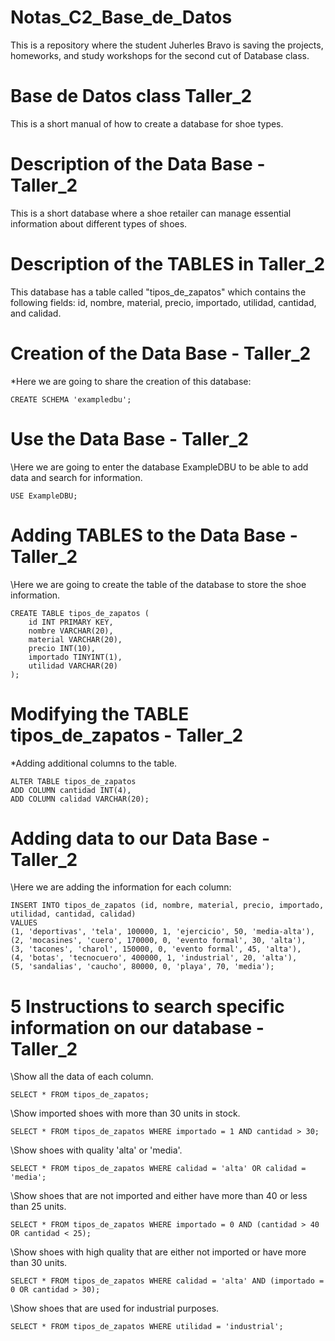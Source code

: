 # Notas\_C2\_Base\_de\_Datos

This is a repository where the student Juherles Bravo is saving the projects, homeworks, and study workshops for the second cut of Database class.

# Base de Datos class Taller\_2

This is a short manual of how to create a database for shoe types.

# Description of the Data Base - Taller\_2

This is a short database where a shoe retailer can manage essential information about different types of shoes.

# Description of the TABLES in Taller\_2

This database has a table called "tipos\_de\_zapatos" which contains the following fields: id, nombre, material, precio, importado, utilidad, cantidad, and calidad.

# Creation of the Data Base - Taller\_2

\*Here we are going to share the creation of this database:

```
CREATE SCHEMA 'exampledbu';
```

# Use the Data Base - Taller\_2

\Here we are going to enter the database ExampleDBU to be able to add data and search for information.

```
USE ExampleDBU;
```

# Adding TABLES to the Data Base - Taller\_2

\Here we are going to create the table of the database to store the shoe information.

```
CREATE TABLE tipos_de_zapatos (
    id INT PRIMARY KEY,
    nombre VARCHAR(20),
    material VARCHAR(20),
    precio INT(10),
    importado TINYINT(1),
    utilidad VARCHAR(20)
);
```

# Modifying the TABLE tipos\_de\_zapatos - Taller\_2

\*Adding additional columns to the table.

```
ALTER TABLE tipos_de_zapatos
ADD COLUMN cantidad INT(4),
ADD COLUMN calidad VARCHAR(20);
```

# Adding data to our Data Base - Taller\_2

\Here we are adding the information for each column:

```
INSERT INTO tipos_de_zapatos (id, nombre, material, precio, importado, utilidad, cantidad, calidad)
VALUES
(1, 'deportivas', 'tela', 100000, 1, 'ejercicio', 50, 'media-alta'),
(2, 'mocasines', 'cuero', 170000, 0, 'evento formal', 30, 'alta'),
(3, 'tacones', 'charol', 150000, 0, 'evento formal', 45, 'alta'),
(4, 'botas', 'tecnocuero', 400000, 1, 'industrial', 20, 'alta'),
(5, 'sandalias', 'caucho', 80000, 0, 'playa', 70, 'media');
```

# 5 Instructions to search specific information on our database - Taller\_2

\Show all the data of each column.

```
SELECT * FROM tipos_de_zapatos;
```

\Show imported shoes with more than 30 units in stock.

```
SELECT * FROM tipos_de_zapatos WHERE importado = 1 AND cantidad > 30;
```

\Show shoes with quality 'alta' or 'media'.

```
SELECT * FROM tipos_de_zapatos WHERE calidad = 'alta' OR calidad = 'media';
```

\Show shoes that are not imported and either have more than 40 or less than 25 units.

```
SELECT * FROM tipos_de_zapatos WHERE importado = 0 AND (cantidad > 40 OR cantidad < 25);
```

\Show shoes with high quality that are either not imported or have more than 30 units.

```
SELECT * FROM tipos_de_zapatos WHERE calidad = 'alta' AND (importado = 0 OR cantidad > 30);
```

\Show shoes that are used for industrial purposes.

```
SELECT * FROM tipos_de_zapatos WHERE utilidad = 'industrial';
```

